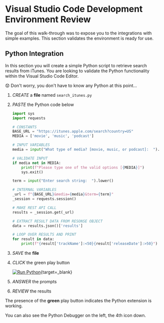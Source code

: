 # Visual Studio Code Development Environment Review

The goal of this walk-through was to expose you to the integrations with simple examples.  This section validates the environment is ready for use.

## Python Integration

In this section you will create a simple Python script to retrieve search results from iTunes.  You are looking to validate the Python functionality within the Visual Studio Code Editor.

:worried: Don't worry, you don't have to know any Python at this point...

1. *CREATE* a **file** named `search_itunes.py`
2. *PASTE* the Python code below

    ```python
    import sys
    import requests

    # CONSTANTS
    BASE_URL = "https://itunes.apple.com/search?country=US"
    MEDIA = ['movie', 'music', 'podcast']

    # INPUT VARIABLES
    media = input("What type of media? [movie, music, or podcast]:  ").lower()

    # VALIDATE INPUT
    if media not in MEDIA:
        print(f"Please type one of the valid options [{MEDIA}]")
        sys.exit()

    term = input("Enter search string:  ").lower()

    # INTERNAL VARIABLES
    _url = f"{BASE_URL}&media={media}&term={term}"
    _session = requests.session()

    # MAKE REST API CALL
    results = _session.get(_url)

    # EXTRACT RESULT DATA FROM RESONSE OBJECT
    data = results.json()['results']

    # LOOP OVER RESULTS AND PRINT
    for result in data:
        print(f"{result['trackName']:<50}{result['releaseDate']:>50}")


    ```

3. *SAVE* the **file**

4. *CLICK* the green play button

   [![Run Python](../images/run-python.png "Run Python")](../../images/run-python.png){target=_blank}

5. *ANSWER* the prompts

6. *REVIEW* the results

The presence of the **green** play button indicates the Python extension is working.

You can also see the Python Debugger on the left, the 4th icon down.
